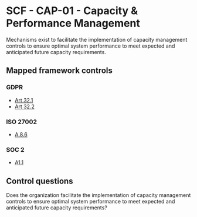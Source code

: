 # SCF - CAP-01 - Capacity & Performance Management
Mechanisms exist to facilitate the implementation of capacity management controls to ensure optimal system performance to meet expected and anticipated future capacity requirements.
## Mapped framework controls
### GDPR
- [Art 32.1](../gdpr/art32.md#Article-321)
- [Art 32.2](../gdpr/art32.md#Article-322)
  
### ISO 27002
- [A.8.6](../iso27002/a-8.md#a86)
  
### SOC 2
- [A1.1](../soc2/a11.md)
  
## Control questions
Does the organization facilitate the implementation of capacity management controls to ensure optimal system performance to meet expected and anticipated future capacity requirements?
  